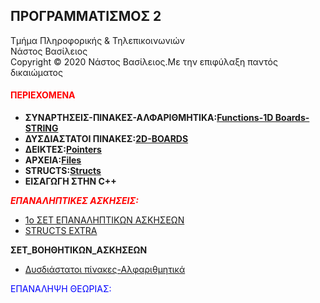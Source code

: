 <html>
<body>
<h2 text-allign:center>ΠΡΟΓΡΑΜΜΑΤΙΣΜΟΣ 2</h2>
  
Τμήμα Πληροφορικής & Τηλεπικοινωνιών<br>
Νάστος Βασίλειος<br>
Copyright © 2020 Νάστος Βασίλειος.Με την επιφύλαξη παντός δικαιώματος 

<h4><p style="color:red;">ΠΕΡΙΕΧΟΜΕΝΑ</p></h4>
<ul>
<li><b>ΣΥΝΑΡΤΗΣΕΙΣ-ΠΙΝΑΚΕΣ-ΑΛΦΑΡΙΘΜΗΤΙΚΑ:<a href="https://github.com/vasnastos/PROGRAMMING-TO-C-2/tree/master/Course1">Functions-1D Boards-STRING</a></b></li>
<li><b>ΔΥΣΔΙΑΣΤΑΤΟΙ ΠΙΝΑΚΕΣ:<a href="https://github.com/vasnastos/PROGRAMMING-TO-C-2/tree/master/Course2">2D-BOARDS</a></b></li>
<li><b>ΔΕΙΚΤΕΣ:<a href="https://github.com/vasnastos/PROGRAMMING-TO-C-2/tree/master/Course3">Pointers</a></b></li>
<li><b>ΑΡΧΕΙΑ:<a href="https://github.com/vasnastos/PROGRAMMING-TO-C-2/tree/master/Course4">Files</a></b></li>
<li><b>STRUCTS:<a href="https://github.com/vasnastos/PROGRAMMING-TO-C-2/tree/master/STRUCTS">Structs</a></b></li>
<li><b>ΕΙΣΑΓΩΓΗ ΣΤΗΝ C++</b></li>
</ul>
<p style="color:red;"><b><i>ΕΠΑΝΑΛΗΠΤΙΚΕΣ ΑΣΚΗΣΕΙΣ:</i></b></p>
<ul>
<li><a href="https://github.com/vasnastos/PROGRAMMING-TO-C-2/tree/master/%CE%95%CE%A0%CE%91%CE%9D%CE%91%CE%9B%CE%97%CE%A0%CE%A4%CE%99%CE%9A%CE%95%CE%A3_%CE%91%CE%A3%CE%9A%CE%97%CE%A3%CE%95%CE%99%CE%A3_1%CE%BF_%CE%A3%CE%95%CE%A4">1ο ΣΕΤ ΕΠΑΝΑΛΗΠΤΙΚΩΝ ΑΣΚΗΣΕΩΝ</a></li>
<li><a href=https://github.com/vasnastos/PROGRAMMING-TO-C-2/tree/master/%CE%95%CE%A0%CE%91%CE%9D%CE%91%CE%9B%CE%97%CE%A0%CE%A4%CE%99%CE%9A%CE%95%CE%A3_%CE%91%CE%A3%CE%9A%CE%97%CE%A3%CE%95%CE%99%CE%A3%5BStructs%5D>STRUCTS EXTRA</a></li>
</ul>
<p><b>ΣΕΤ_ΒΟΗΘΗΤΙΚΩΝ_ΑΣΚΗΣΕΩΝ</b></p>
 <ul>
 <li><a href="https://github.com/vasnastos/PROGRAMMING-TO-C-2/tree/master/%CE%95%CE%A0%CE%91%CE%9D%CE%91%CE%9B%CE%97%CE%A0%CE%A4%CE%99%CE%9A%CE%95%CE%A3_%CE%91%CE%A3%CE%9A%CE%97%CE%A3%CE%95%CE%99%CE%A3(2D_Boards-Strings)">Δυσδιάστατοι πίνακες-Αλφαριθμητικά</a></li>
 </ul>
<p style="color:blue;">ΕΠΑΝΑΛΗΨΗ ΘΕΩΡΙΑΣ:</p>
</body>
</html>

